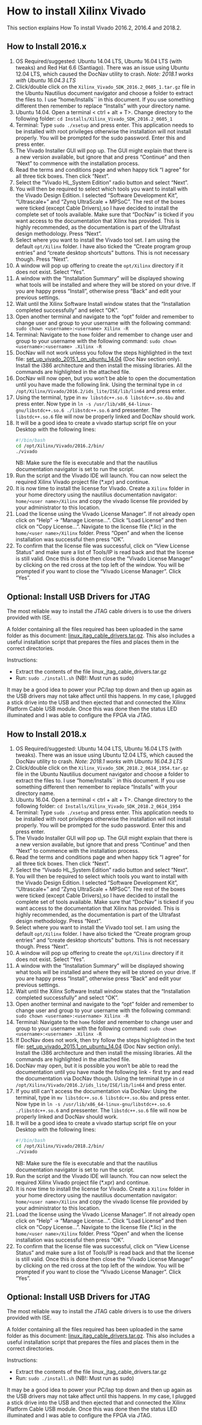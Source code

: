 # How to install Xilinx Vivado

This section explains How To install Vivado 2016.2, 2016.4 and 2018.2.

## How to Install 2016.x

1. OS Required/suggested: Ubuntu 14.04 LTS, Ubuntu 16.04 LTS (with tweaks) and Red Hat 6.6 (Santiago). There was an issue using Ubuntu 12.04 LTS, which caused the DocNav utility to crash. *Note: 2018.1 works with Ubuntu 16.04.3 LTS*
2. Click/double click on the ``Xilinx_Vivado_SDK_2016.2_0605_1.tar.gz`` file in the Ubuntu Nautilius document navigator and choose a folder to extract the files to. I use “home/Installs`` in this document. If you use something different then remember to replace “Installs” with your directory name.
3. Ubuntu 14.04. Open a terminal < ctrl + alt + T>. Change directory to
the following folder: ``​cd Installs/Xilinx_Vivado_SDK_2016.2_0605_1``
4. Terminal: Type ``sudo ./xsetup`` and press enter. This application needs to be installed with root privileges otherwise the installation will not install properly. You will be prompted for the sudo password. Enter this and press enter.
5. The Vivado Installer GUI will pop up. The GUI might explain that there is a new version available, but ignore that and press “Continue” and then “Next” to commence with the installation process.
6. Read the terms and conditions page and when happy tick “I agree” for all three tick boxes. Then click “Next”.
7. Select the “Vivado HL_System Edition” radio button and select “Next”.
8. You will then be required to select which tools you want to install with the Vivado Design Edition. I selected “Software Development Kit”, “Ultrascale+” and “Zynq UltraScale + MPSoC”. The rest of the boxes were ticked (except Cable Drivers),so I have decided to install the complete set of tools available. Make sure that “DocNav” is ticked if you want access to the documentation that Xilinx has provided. This
is highly recommended, as the documentation is part of the Ultrafast design methodology. Press “Next”.
9. Select where you want to install the Vivado tool set. I am using the default ``opt/Xilinx`` folder. I have also ticked the “Create program group entries” and “create desktop shortcuts” buttons. This is not necessary though. Press “Next”.
10. A window will pop up offering to create the ``opt/Xilinx`` directory if it does not exist. Select “Yes”.
11. A window with the “Installation Summary” will be displayed showing what tools will be installed and where they will be stored on your drive. If you are happy press “Install”, otherwise press “Back” and edit your previous settings.
12. Wait until the Xilinx Software Install window states that the “Installation completed successfully” and select “OK”.
13. Open another terminal and navigate to the “opt” folder and remember to change user and group to your username with the following command: ``​sudo chown <username>:<username> Xilinx -R``
14. Terminal: Navigate to the ``home`` folder and remember to change user and group to your username with the following command: ``​sudo chown <username>:<username> .Xilinx -R``
15. DocNav will not work unless you follow the steps highlighted in the text file: [set_up_vivado_2015.1_on_ubuntu_14.04](https://drive.google.com/file/d/0B2dCFqGD5y-8amdKbWZBM18yTEE/view?usp=sharing) (Doc Nav section only). Install the i386 architecture and then install the missing libraries. All the commands are highlighted in the attached file.
16. DocNav will now open, but you won’t be able to open the documentation until you have made the following link. Using the terminal type in ``​cd /opt/Xilinx/Vivado/2016.2/ids_lite/ISE/lib/lin64`` and press enter.
17. Using the terminal, type in ``​mv libstdc++.so.6 libstdc++.so.6bu`` and press enter. Now type in ``​ln -s /usr/lib/x86_64-linux-gnu/libstdc++.so.6 ./libstdc++.so.6`` and pressenter. The ``libstdc++.so.6`` file will now be properly linked and DocNav should work.
18. It will be a good idea to create a vivado startup script file on your Desktop with the following lines:
    ```bash
    #!/bin/bash
    cd /opt/Xilinx/Vivado/2016.2/bin/
    ./vivado
    ```
    NB: Make sure the file is executable and that the nautilius documentation
    navigator is set to run the script.
19. Run the script and the Vivado IDE will launch. You can now select the required Xilinx Vivado project file (*.xpr) and continue.
20. It is now time to install the license for Vivado. Create a ``Xilinx`` folder in your home directory using the nautilius documentation navigator: ``home/<user name>/Xilinx`` and copy the vivado license file provided by your administrator to this location.
21. Load the license using the Vivado License Manager”. If not already open click on “Help” -> “Manage License...”. Click “Load License” and then click on “Copy License...”. Navigate to the license file (*.lic) in the ``home/<user name>/Xilinx`` folder. Press “Open” and when the license installation was successful then press “OK”.
22. To confirm that the license file was successful, click on “View License Status” and make sure a list of Tools/IP is read back and that the license is still valid. Once this is done then close the “Vivado License Manager” by clicking on the red cross at the top left of the window. You will be prompted if you want to close the “Vivado License Manager”. Click “Yes”.

## Optional: Install USB Drivers for JTAG

The most reliable way to install the JTAG cable drivers is to use the drivers provided with ISE.

A folder containing all the files required has been uploaded in the same folder as this document: [linux_jtag_cable_drivers.tar.gz](https://drive.google.com/file/d/0Byu0Sq2IEDuJdVFMMkNLN2pxYnc/view?usp=sharing). This also includes a useful installation script that prepares the files and places them in the correct directories.

Instructions:
* Extract the contents of the file linux_jtag_cable_drivers.tar.gz 
* Run: ``sudo ./install.sh`` (NB!: Must run as sudo)

It may be a good idea to power your PC/lap top down and then up again as the USB drivers may not take affect until this happens. In my case, I plugged a stick drive into the USB and then ejected that and connected the Xilinx Platform Cable USB module. Once this was done then the status LED illuminated and I was able to configure the FPGA via JTAG.

## How to Install 2018.x

1. OS Required/suggested: Ubuntu 14.04 LTS, Ubuntu 16.04 LTS (with tweaks). There was an issue using Ubuntu 12.04 LTS, which caused the DocNav utility to crash. *Note: 2018.1 works with Ubuntu 16.04.3 LTS*
2. Click/double click on the ``Xilinx_Vivado_SDK_2018.2_0614_1954.tar.gz`` file in the Ubuntu Nautilius document navigator and choose a folder to extract the files to. I use “home/Installs`` in this document. If you use something different then remember to replace “Installs” with your directory name.
3. Ubuntu 16.04. Open a terminal < ctrl + alt + T>. Change directory to
the following folder: ``​cd Installs/Xilinx_Vivado_SDK_2018.2_0614_1954``
4. Terminal: Type ``sudo ./xsetup`` and press enter. This application needs to be installed with root privileges otherwise the installation will not install properly. You will be prompted for the sudo password. Enter this and press enter.
5. The Vivado Installer GUI will pop up. The GUI might explain that there is a new version available, but ignore that and press “Continue” and then “Next” to commence with the installation process.
6. Read the terms and conditions page and when happy tick “I agree” for all three tick boxes. Then click “Next”.
7. Select the “Vivado HL_System Edition” radio button and select “Next”.
8. You will then be required to select which tools you want to install with the Vivado Design Edition. I selected “Software Development Kit”, “Ultrascale+” and “Zynq UltraScale + MPSoC”. The rest of the boxes were ticked (except Cable Drivers),so I have decided to install the complete set of tools available. Make sure that “DocNav” is ticked if you want access to the documentation that Xilinx has provided. This
is highly recommended, as the documentation is part of the Ultrafast design methodology. Press “Next”.
9. Select where you want to install the Vivado tool set. I am using the default ``opt/Xilinx`` folder. I have also ticked the “Create program group entries” and “create desktop shortcuts” buttons. This is not necessary though. Press “Next”.
10. A window will pop up offering to create the ``opt/Xilinx`` directory if it does not exist. Select “Yes”.
11. A window with the “Installation Summary” will be displayed showing what tools will be installed and where they will be stored on your drive. If you are happy press “Install”, otherwise press “Back” and edit your previous settings.
12. Wait until the Xilinx Software Install window states that the “Installation completed successfully” and select “OK”.
13. Open another terminal and navigate to the “opt” folder and remember to change user and group to your username with the following command: ``​sudo chown <username>:<username> Xilinx -R``
14. Terminal: Navigate to the ``home`` folder and remember to change user and group to your username with the following command: ``​sudo chown <username>:<username> .Xilinx -R``
15. If DocNav does not work, then try follow the steps highlighted in the text file: [set_up_vivado_2015.1_on_ubuntu_14.04](https://drive.google.com/file/d/0B2dCFqGD5y-8amdKbWZBM18yTEE/view?usp=sharing) (Doc Nav section only). Install the i386 architecture and then install the missing libraries. All the commands are highlighted in the attached file.
16. DocNav may open, but it is possible you won’t be able to read the documentation until you have made the following link - first try and read the documentation via DocNav though. Using the terminal type in ``​cd /opt/Xilinx/Vivado/2016.2/ids_lite/ISE/lib/lin64`` and press enter.
17. If you still can't access the documentation via DocNav: Using the terminal, type in ``​mv libstdc++.so.6 libstdc++.so.6bu`` and press enter. Now type in ``​ln -s /usr/lib/x86_64-linux-gnu/libstdc++.so.6 ./libstdc++.so.6`` and pressenter. The ``libstdc++.so.6`` file will now be properly linked and DocNav should work.
18. It will be a good idea to create a vivado startup script file on your Desktop with the following lines:
    ```bash
    #!/bin/bash
    cd /opt/Xilinx/Vivado/2018.2/bin/
    ./vivado
    ```
    NB: Make sure the file is executable and that the nautilius documentation
    navigator is set to run the script.
19. Run the script and the Vivado IDE will launch. You can now select the required Xilinx Vivado project file (*.xpr) and continue.
20. It is now time to install the license for Vivado. Create a ``Xilinx`` folder in your home directory using the nautilius documentation navigator: ``home/<user name>/Xilinx`` and copy the vivado license file provided by your administrator to this location.
21. Load the license using the Vivado License Manager”. If not already open click on “Help” -> “Manage License...”. Click “Load License” and then click on “Copy License...”. Navigate to the license file (*.lic) in the ``home/<user name>/Xilinx`` folder. Press “Open” and when the license installation was successful then press “OK”.
22. To confirm that the license file was successful, click on “View License Status” and make sure a list of Tools/IP is read back and that the license is still valid. Once this is done then close the “Vivado License Manager” by clicking on the red cross at the top left of the window. You will be prompted if you want to close the “Vivado License Manager”. Click “Yes”.

## Optional: Install USB Drivers for JTAG

The most reliable way to install the JTAG cable drivers is to use the drivers provided with ISE.

A folder containing all the files required has been uploaded in the same folder as this document: [linux_jtag_cable_drivers.tar.gz](https://drive.google.com/file/d/0Byu0Sq2IEDuJdVFMMkNLN2pxYnc/view?usp=sharing). This also includes a useful installation script that prepares the files and places them in the correct directories.

Instructions:
* Extract the contents of the file linux_jtag_cable_drivers.tar.gz 
* Run: ``sudo ./install.sh`` (NB!: Must run as sudo)

It may be a good idea to power your PC/lap top down and then up again as the USB drivers may not take affect until this happens. In my case, I plugged a stick drive into the USB and then ejected that and connected the Xilinx Platform Cable USB module. Once this was done then the status LED illuminated and I was able to configure the FPGA via JTAG.